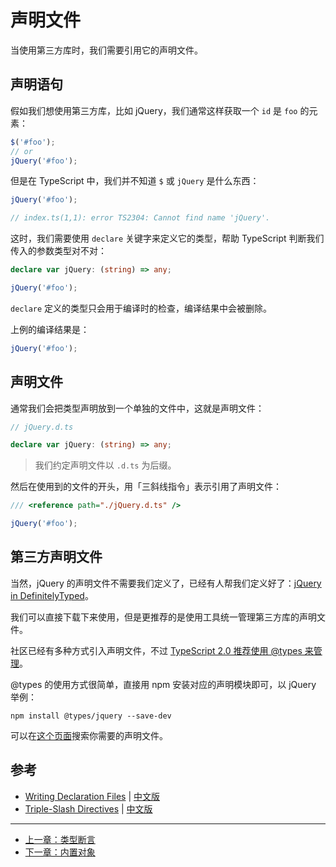 # 声明文件

当使用第三方库时，我们需要引用它的声明文件。

## 声明语句

假如我们想使用第三方库，比如 jQuery，我们通常这样获取一个 `id` 是 `foo` 的元素：

```js
$('#foo');
// or
jQuery('#foo');
```

但是在 TypeScript 中，我们并不知道 `$` 或 `jQuery` 是什么东西：

```ts
jQuery('#foo');

// index.ts(1,1): error TS2304: Cannot find name 'jQuery'.
```

这时，我们需要使用 `declare` 关键字来定义它的类型，帮助 TypeScript 判断我们传入的参数类型对不对：

```ts
declare var jQuery: (string) => any;

jQuery('#foo');
```

`declare` 定义的类型只会用于编译时的检查，编译结果中会被删除。

上例的编译结果是：

```ts
jQuery('#foo');
```

## 声明文件

通常我们会把类型声明放到一个单独的文件中，这就是声明文件：

```ts
// jQuery.d.ts

declare var jQuery: (string) => any;
```

> 我们约定声明文件以 `.d.ts` 为后缀。

然后在使用到的文件的开头，用「三斜线指令」表示引用了声明文件：

```ts
/// <reference path="./jQuery.d.ts" />

jQuery('#foo');
```

## 第三方声明文件

当然，jQuery 的声明文件不需要我们定义了，已经有人帮我们定义好了：[jQuery in DefinitelyTyped](https://github.com/DefinitelyTyped/DefinitelyTyped/tree/master/jquery)。

我们可以直接下载下来使用，但是更推荐的是使用工具统一管理第三方库的声明文件。

社区已经有多种方式引入声明文件，不过 [TypeScript 2.0 推荐使用 @types 来管理](https://blogs.msdn.microsoft.com/typescript/2016/06/15/the-future-of-declaration-files/)。

@types 的使用方式很简单，直接用 npm 安装对应的声明模块即可，以 jQuery 举例：

```shell
npm install @types/jquery --save-dev
```

可以在[这个页面](http://microsoft.github.io/TypeSearch/)搜索你需要的声明文件。

## 参考

- [Writing Declaration Files](http://www.typescriptlang.org/docs/handbook/writing-declaration-files.html) | [中文版](https://zhongsp.gitbooks.io/typescript-handbook/content/doc/handbook/Writing%20Definition%20Files.html)
- [Triple-Slash Directives](http://www.typescriptlang.org/docs/handbook/triple-slash-directives.html) | [中文版](https://zhongsp.gitbooks.io/typescript-handbook/content/doc/handbook/Triple-Slash%20Directives.html)

---

- [上一章：类型断言](type-assertion.md)
- [下一章：内置对象](built-in-objects.md)
